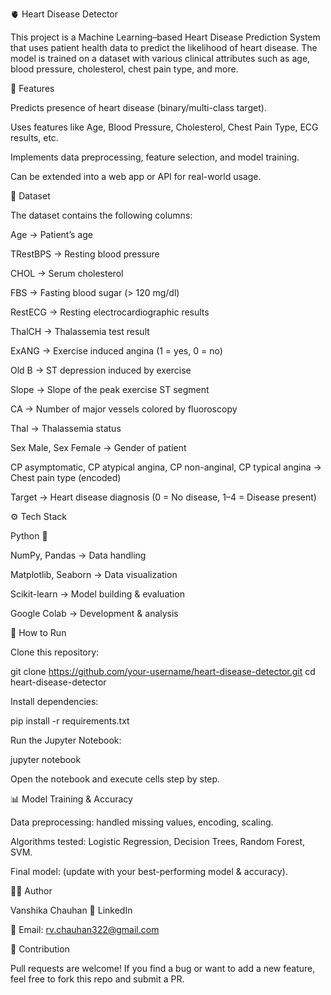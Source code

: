 🫀 Heart Disease Detector

This project is a Machine Learning–based Heart Disease Prediction System that uses patient health data to predict the likelihood of heart disease. The model is trained on a dataset with various clinical attributes such as age, blood pressure, cholesterol, chest pain type, and more.

📌 Features

Predicts presence of heart disease (binary/multi-class target).

Uses features like Age, Blood Pressure, Cholesterol, Chest Pain Type, ECG results, etc.

Implements data preprocessing, feature selection, and model training.

Can be extended into a web app or API for real-world usage.

📂 Dataset

The dataset contains the following columns:

Age → Patient’s age

TRestBPS → Resting blood pressure

CHOL → Serum cholesterol

FBS → Fasting blood sugar (> 120 mg/dl)

RestECG → Resting electrocardiographic results

ThalCH → Thalassemia test result

ExANG → Exercise induced angina (1 = yes, 0 = no)

Old B → ST depression induced by exercise

Slope → Slope of the peak exercise ST segment

CA → Number of major vessels colored by fluoroscopy

Thal → Thalassemia status

Sex Male, Sex Female → Gender of patient

CP asymptomatic, CP atypical angina, CP non-anginal, CP typical angina → Chest pain type (encoded)

Target → Heart disease diagnosis (0 = No disease, 1–4 = Disease present)

⚙️ Tech Stack

Python 🐍

NumPy, Pandas → Data handling

Matplotlib, Seaborn → Data visualization

Scikit-learn → Model building & evaluation

Google Colab → Development & analysis

🚀 How to Run

Clone this repository:

git clone https://github.com/your-username/heart-disease-detector.git
cd heart-disease-detector


Install dependencies:

pip install -r requirements.txt


Run the Jupyter Notebook:

jupyter notebook


Open the notebook and execute cells step by step.

📊 Model Training & Accuracy

Data preprocessing: handled missing values, encoding, scaling.

Algorithms tested: Logistic Regression, Decision Trees, Random Forest, SVM.

Final model: (update with your best-performing model & accuracy).

👨‍💻 Author

Vanshika Chauhan
💼 LinkedIn

📧 Email: rv.chauhan322@gmail.com

🤝 Contribution

Pull requests are welcome! If you find a bug or want to add a new feature, feel free to fork this repo and submit a PR.
